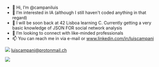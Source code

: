 - 👋 Hi, I’m @campaniluis
- 👀 I’m interested in IA (although I still haven't coded anything in that regard)
- 🌱 I will be soon back at 42 Lisboa learning C. Currently getting a very basic knowledge of JSON FOR social network analysis
- 💞️ I’m looking to connect with like-minded professionals
- 📫 You can reach me in via e-mail or www.linkedin.com/in/luiscampani


<img src="{https://img.shields.io/badge/ProtonMail-8B89CC?style=for-the-badge&logo=protonmail&logoColor=white}" /> luiscampani@protonmail.ch


<img src="https://github-readme-stats.vercel.app/api/top-langs/?username={username}" />
